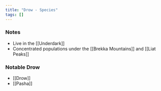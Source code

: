 ```yaml
---
title: "Drow - Species"
tags: []
---
```


### Notes
- Live in the [[Underdark]]
- Concentrated populations under the [[Brekka Mountains]] and [[Liat Peaks]]

### Notable Drow
- [[Drow]]
- [[Pasha]]
